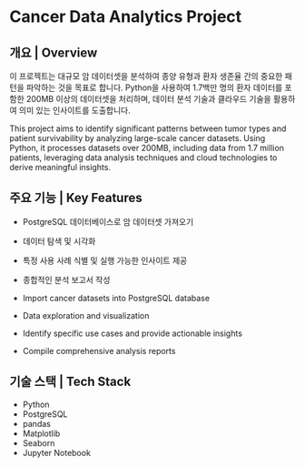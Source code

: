 # Cancer Data Analytics Project

## 개요 | Overview

이 프로젝트는 대규모 암 데이터셋을 분석하여 종양 유형과 환자 생존율 간의 중요한 패턴을 파악하는 것을 목표로 합니다. Python을 사용하여 1.7백만 명의 환자 데이터를 포함한 200MB 이상의 데이터셋을 처리하며, 데이터 분석 기술과 클라우드 기술을 활용하여 의미 있는 인사이트를 도출합니다.

This project aims to identify significant patterns between tumor types and patient survivability by analyzing large-scale cancer datasets. Using Python, it processes datasets over 200MB, including data from 1.7 million patients, leveraging data analysis techniques and cloud technologies to derive meaningful insights.

## 주요 기능 | Key Features

- PostgreSQL 데이터베이스로 암 데이터셋 가져오기
- 데이터 탐색 및 시각화
- 특정 사용 사례 식별 및 실행 가능한 인사이트 제공
- 종합적인 분석 보고서 작성

- Import cancer datasets into PostgreSQL database
- Data exploration and visualization
- Identify specific use cases and provide actionable insights
- Compile comprehensive analysis reports

## 기술 스택 | Tech Stack

- Python
- PostgreSQL
- pandas
- Matplotlib
- Seaborn
- Jupyter Notebook
